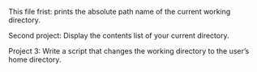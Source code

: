 This file frist:
prints the absolute path name of the current working directory.

Second project:
Display the contents list of your current directory.

Project 3:
Write a script that changes the working directory to the user’s home directory.


